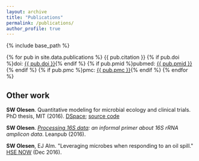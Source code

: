 ```yaml
---
layout: archive
title: "Publications"
permalink: /publications/
author_profile: true
---
```


{% include base_path %}

{% for pub in site.data.publications %}
  {{ pub.citation }}
  {% if pub.doi %}doi: <a href="http://doi.org/{{ pub.doi }}">{{ pub.doi }}</a>{% endif %}
  {% if pub.pmid %}pubmed: <a href="http://ncbi.nlm.nih.gov/pubmed/{{ pub.pmid }}">{{ pub.pmid }}</a>{% endif %}
  {% if pub.pmc %}pmc: <a href="https://www.ncbi.nlm.nih.gov/pmc/articles/{{ pub.pmc }}">{{ pub.pmc }}</a>{% endif %}
{% endfor %}

## Other work

**SW Olesen**. Quantitative modeling for microbial ecology and clinical trials. PhD thesis, MIT (2016). [DSpace](https://dspace.mit.edu/handle/1721.1/107277); [source code](https://github.com/swo/mit-thesis)

**SW Olesen**. *[Processing 16S data](https://leanpub.com/primer16s/): an informal primer about 16S rRNA amplicon data*. Leanpub (2016).

**SW Olesen**, EJ Alm. "Leveraging microbes when responding to an oil spill." [HSE NOW](http://www.spe.org/hsenow/article/leveraging-microbes-when-responding-to-a-spill) (Dec 2016).
